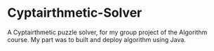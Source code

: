 # Cyptairthmetic-Solver
A Cyptairthmetic puzzle solver, for my group project of the Algorithm course. My part was to built
and deploy algorithm using Java.
